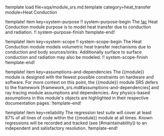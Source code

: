 !template load file=sqa/module_srs.md.template category=heat_transfer module=Heat Conduction

!template! item key=system-purpose
!! system-purpose-begin
The [!ac](MOOSE) Heat Conduction module purpose is to model heat transfer due to
conduction and radiation.
!! system-purpose-finish
!template-end!

!template! item key=system-scope
!! system-scope-begin
The Heat Conduction module models volumetric heat transfer mechanisms due to
conduction and body sources/sinks. Additionally surface to surface conduction
and radiation may also be modeled.
!! system-scope-finish
!template-end!

!template! item key=assumptions-and-dependencies
The {{module}} module is designed with the fewest possible constraints on hardware and software.
For more context on this point, the {{module}} module SRS defers to the framework
[framework_srs.md#assumptions-and-dependencies] and ray tracing module
assumptions and dependencies. Any physics-based assumptions in
this module's objects are highlighted in their respective documentation pages.
!template-end!

!template! item key=reliability
The regression test suite will cover at least 87% of all lines of code within the {{module}}
module at all times. Known regressions will be recorded and tracked (see [#maintainability]) to an
independent and satisfactory resolution.
!template-end!
